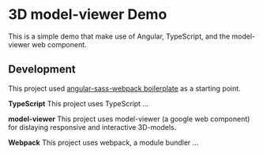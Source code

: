 # 3D model-viewer Demo

This is a simple demo that make use of Angular, TypeScript, and the model-viewer web component. 

## Development
This project used [angular-sass-webpack boilerplate](https://github.com/thamsrang/angular7-sass-webpack4) as a starting point. 

**TypeScript** 
This project uses TypeScript ...

**model-viewer**
This project uses model-viewer (a google web component) for dislaying responsive and interactive 3D-models.

**Webpack**
This project uses webpack, a module bundler ...